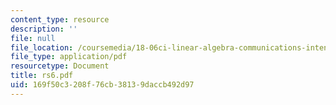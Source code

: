```yaml
---
content_type: resource
description: ''
file: null
file_location: /coursemedia/18-06ci-linear-algebra-communications-intensive-spring-2004/169f50c3208f76cb38139daccb492d97_rs6.pdf
file_type: application/pdf
resourcetype: Document
title: rs6.pdf
uid: 169f50c3-208f-76cb-3813-9daccb492d97
---
```

